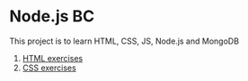 # Node.js BC

This project is to learn HTML, CSS, JS, Node.js and MongoDB



1. [HTML  exercises](html)
2. [CSS  exercises](css)


